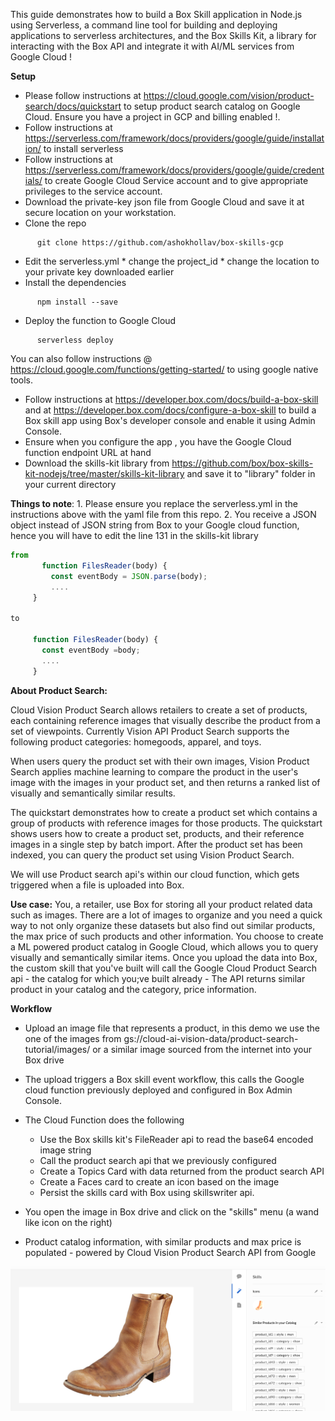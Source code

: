 This guide demonstrates how to build a Box Skill application in Node.js using Serverless, a command line tool for building and deploying applications to serverless architectures, and the Box Skills Kit, a library for interacting with the Box API and integrate it with AI/ML services from Google Cloud !

**Setup**

* Please follow instructions at https://cloud.google.com/vision/product-search/docs/quickstart to setup product search catalog on Google Cloud. Ensure you have a project in GCP and billing enabled !. 
* Follow instructions at https://serverless.com/framework/docs/providers/google/guide/installation/ to install serverless
* Follow instructions at https://serverless.com/framework/docs/providers/google/guide/credentials/ to create Google Cloud Service account and to give appropriate privileges to the service account.
* Download the private-key json file from Google Cloud and save it at secure location on your workstation.
* Clone the repo
```
      git clone https://github.com/ashokhollav/box-skills-gcp
```
* Edit the serverless.yml 
      * change the project_id
      * change the location to your private key downloaded earlier
* Install the dependencies
```
      npm install --save

```
* Deploy the function to Google Cloud
```
      serverless deploy
```
      
You can also follow instructions @ https://cloud.google.com/functions/getting-started/ to using google native tools.

* Follow instructions at https://developer.box.com/docs/build-a-box-skill and at https://developer.box.com/docs/configure-a-box-skill to build a Box skill app using Box's developer console and enable it using Admin Console.
* Ensure when you configure the app , you have the Google Cloud function endpoint URL at hand
* Download the skills-kit library from https://github.com/box/box-skills-kit-nodejs/tree/master/skills-kit-library and save it to "library" folder in your current directory

**Things to note**: 
      1. Please ensure you replace the serverless.yml in the instructions above with the yaml file from this repo.
      2. You receive a JSON object instead of JSON string from Box to your Google cloud function, hence you will have to edit the line 131 in the skills-kit library 
 ```javascript
 from 
        function FilesReader(body) {
          const eventBody = JSON.parse(body);
          ....
      }
    
 to 
 
      function FilesReader(body) {
        const eventBody =body;
        ....
      }
  ```


**About Product Search:**

Cloud Vision Product Search allows retailers to create a set of products, each containing reference images that visually describe the product from a set of viewpoints. Currently Vision API Product Search supports the following product categories: homegoods, apparel, and toys.

When users query the product set with their own images, Vision Product Search applies machine learning to compare the product in the user's image with the images in your product set, and then returns a ranked list of visually and semantically similar results.

The quickstart demonstrates how to create a product set which contains a group of products with reference images for those products. The quickstart shows users how to create a product set, products, and their reference images in a single step by batch import. After the product set has been indexed, you can query the product set using Vision Product Search.

We will use Product search api's within our cloud function, which gets triggered when a file is uploaded into Box.

**Use case:**
You, a retailer, use Box for storing all your product  related data such as images. There are a lot of images to organize and you need a quick way to not only organize these datasets but also find out similar products, the max price of such products and other information.
You choose to create a ML powered product catalog in Google Cloud, which allows you to query visually and semantically similar items. Once you upload the data into Box, the custom skill that you've built will call the Google Cloud Product Search api - the catalog for which you;ve built already - The API returns similar product in your catalog and the category, price information.

**Workflow**
* Upload an image file that represents a product, in this demo we use the one of the images from gs://cloud-ai-vision-data/product-search-tutorial/images/ or a similar image sourced from the internet into your Box drive
* The upload triggers a Box skill event workflow, this calls the Google cloud function previously deployed and configured in Box Admin Console.
* The Cloud Function does the following
  * Use the Box skills kit's FileReader api to read the base64 encoded image string
  * Call the product search api that we previously configured
  * Create a Topics Card with data returned from the product search API
  * Create a Faces card to create an icon based on the image
  * Persist the skills card with Box using skillswriter api.
      
* You open the image in Box drive and click on the "skills" menu (a wand like icon on the right)
* Product catalog information, with similar products and max price is populated - powered by Cloud Vision Product Search API from Google

![Alt text](sample.png?raw=true "Box Skills view, similar products")
